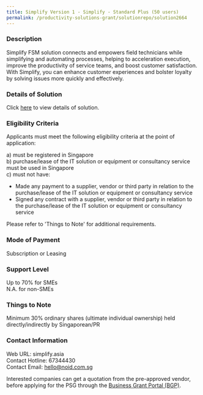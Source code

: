 ```yaml
---
title: Simplify Version 1 - Simplify - Standard Plus (50 users)
permalink: /productivity-solutions-grant/solutionrepo/solution2664
---
```


### Description

Simplify FSM solution connects and empowers field technicians while simplifying and automating processes, helping to acceleration execution, improve the productivity of service teams, and boost customer satisfaction. With Simplify, you can enhance customer experiences and bolster loyalty by solving issues more quickly and effectively.

### Details of Solution

Click <a href='https://www.gobusiness.gov.sg/images/psg/Noid_20210357_Desensitised_Annex_3_Part_4.pdf' target='_blank' rel='noopener'>here</a> to view details of solution.

### Eligibility Criteria

Applicants must meet the following eligibility criteria at the point of application:

a) must be registered in Singapore <br>
b) purchase/lease of the IT solution or equipment or consultancy service must be used in Singapore <br>
c) must not have:
- Made any payment to a supplier, vendor or third party in relation to the purchase/lease of the IT solution or equipment or consultancy service
- Signed any contract with a supplier, vendor or third party in relation to the purchase/lease of the IT solution or equipment or consultancy service

Please refer to 'Things to Note' for additional requirements.

### Mode of Payment
Subscription or Leasing

### Support Level
Up to 70% for SMEs <br>
N.A. for non-SMEs

### Things to Note
Minimum 30% ordinary shares (ultimate individual ownership) held directly/indirectly by Singaporean/PR

### Contact Information
Web URL: simplify.asia <br>Contact Hotline: 67344430 <br>Contact Email: hello@noid.com.sg <br>

Interested companies can get a quotation from the pre-approved vendor, before applying for the PSG through the <a target='_blank' rel='noopener' href='https://www.businessgrants.gov.sg/'>Business Grant Portal (BGP)</a>.
